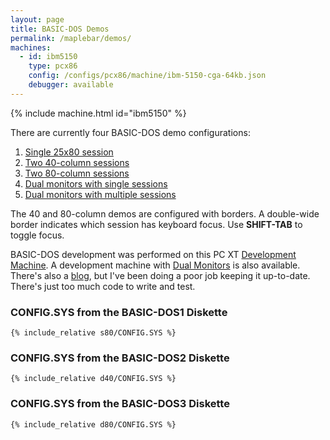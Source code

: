 ```yaml
---
layout: page
title: BASIC-DOS Demos
permalink: /maplebar/demos/
machines:
  - id: ibm5150
    type: pcx86
    config: /configs/pcx86/machine/ibm-5150-cga-64kb.json
    debugger: available
---
```


{% include machine.html id="ibm5150" %}

There are currently four BASIC-DOS demo configurations:

 1. [Single 25x80 session](?autoStart=true)
 2. [Two 40-column sessions](?autoMount={A:{name:"BASIC-DOS2"}})
 3. [Two 80-column sessions](?autoMount={A:{name:"BASIC-DOS3"}})
 4. [Dual monitors with single sessions](dual/)
 5. [Dual monitors with multiple sessions](dual/multi/)

The 40 and 80-column demos are configured with borders.  A double-wide border
indicates which session has keyboard focus.  Use **SHIFT-TAB** to toggle focus.

BASIC-DOS development was performed on this PC XT [Development Machine](dev/).
A development machine with [Dual Monitors](dual/dev/) is also available.
There's also a [blog](../blog/), but I've been doing a poor job keeping it
up-to-date.  There's just too much code to write and test.

### **CONFIG.SYS** from the BASIC-DOS1 Diskette

```
{% include_relative s80/CONFIG.SYS %}
```

### **CONFIG.SYS** from the BASIC-DOS2 Diskette

```
{% include_relative d40/CONFIG.SYS %}
```

### **CONFIG.SYS** from the BASIC-DOS3 Diskette

```
{% include_relative d80/CONFIG.SYS %}
```
